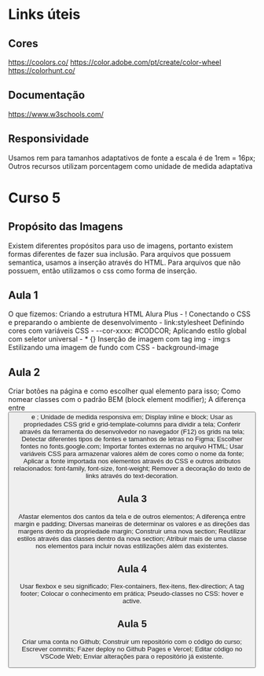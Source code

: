 # Links úteis

## Cores

https://coolors.co/
https://color.adobe.com/pt/create/color-wheel
https://colorhunt.co/

## Documentação

https://www.w3schools.com/

## Responsividade

Usamos rem para tamanhos adaptativos de fonte a escala é de 1rem = 16px;
Outros recursos utilizam porcentagem como unidade de medida adaptativa

# Curso 5

## Propósito das Imagens

Existem diferentes propósitos para uso de imagens, portanto existem formas diferentes de fazer sua inclusão.
Para arquivos que possuem semantica, usamos a inserção através do HTML.
Para arquivos que não possuem, então utilizamos o css como forma de inserção.

## Aula 1

O que fizemos:
Criando a estrutura HTML Alura Plus - !<enter>
Conectando o CSS e preparando o ambiente de desenvolvimento - link:stylesheet
Definindo cores com variáveis CSS - --cor-xxxx: #CODCOR;
Aplicando estilo global com seletor universal - \* {}
Inserção de imagem com tag img - img:s
Estilizando uma imagem de fundo com CSS - background-image

## Aula 2

Criar botões na página e como escolher qual elemento para isso;
Como nomear classes com o padrão BEM (block element modifier);
A diferença entre <button> e <a>;
Unidade de medida responsiva em;
Display inline e block;
Usar as propriedades CSS grid e grid-template-columns para dividir a tela;
Conferir através da ferramenta do desenvolvedor no navegador (F12) os grids na tela;
Detectar diferentes tipos de fontes e tamanhos de letras no Figma;
Escolher fontes no fonts.google.com;
Importar fontes externas no arquivo HTML;
Usar variáveis CSS para armazenar valores além de cores como o nome da fonte;
Aplicar a fonte importada nos elementos através do CSS e outros atributos relacionados: font-family, font-size, font-weight;
Remover a decoração do texto de links através do text-decoration.

## Aula 3
Afastar elementos dos cantos da tela e de outros elementos;
A diferença entre margin e padding;
Diversas maneiras de determinar os valores e as direções das margens dentro da propriedade margin;
Construir uma nova section;
Reutilizar estilos através das classes dentro da nova section;
Atribuir mais de uma classe nos elementos para incluir novas estilizações além das existentes.

## Aula 4
Usar flexbox e seu significado;
Flex-containers, flex-itens, flex-direction;
A tag footer;
Colocar o conhecimento em prática;
Pseudo-classes no CSS: hover e active.

## Aula 5
Criar uma conta no Github;
Construir um repositório com o código do curso;
Escrever commits;
Fazer deploy no Github Pages e Vercel;
Editar código no VSCode Web;
Enviar alterações para o repositório já existente.